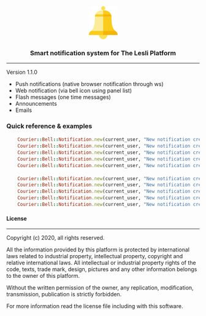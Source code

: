 <p align="center">
	<img width="75" alt="LesliCloud logo" src="./app/assets/images/cloud_bell/bell-logo.svg" />
</p>

<h3 align="center">Smart notification system for The Lesli Platform</h3>

<hr/>

Version 1.1.0


- Push notifications (native browser notification through ws)
- Web notification (via bell icon using panel list)
- Flash messages (one time messages)
- Announcements
- Emails


### Quick reference & examples

```ruby
    Courier::Bell::Notification.new(current_user, "New notification created", url:"/bell")
    Courier::Bell::Notification.new(current_user, "New notification created", url:"/bell", category: "info")
    Courier::Bell::Notification.new(current_user, "New notification created", url:"/bell", category: "success")
    Courier::Bell::Notification.new(current_user, "New notification created", url:"/bell", category: "warning")
    Courier::Bell::Notification.new(current_user, "New notification created", url:"/bell", category: "danger")

    Courier::Bell::Notification.new(current_user, "New notification created", body: "Lorem ipsum dolor sit amet, consectetur adipiscing elit, sed do eiusmod tempor incididunt ut labore et dolore magna aliqua.", url:"/bell")
    Courier::Bell::Notification.new(current_user, "New notification created", body: "Lorem ipsum dolor sit amet, consectetur adipiscing elit, sed do eiusmod tempor incididunt ut labore et dolore magna aliqua.", url:"/bell", category: "info")
    Courier::Bell::Notification.new(current_user, "New notification created", body: "Lorem ipsum dolor sit amet, consectetur adipiscing elit, sed do eiusmod tempor incididunt ut labore et dolore magna aliqua.", url:"/bell", category: "success")
    Courier::Bell::Notification.new(current_user, "New notification created", body: "Lorem ipsum dolor sit amet, consectetur adipiscing elit, sed do eiusmod tempor incididunt ut labore et dolore magna aliqua.", url:"/bell", category: "warning")
    Courier::Bell::Notification.new(current_user, "New notification created", body: "Lorem ipsum dolor sit amet, consectetur adipiscing elit, sed do eiusmod tempor incididunt ut labore et dolore magna aliqua.", url:"/bell", category: "danger")
```

#### License
-------
Copyright (c) 2020, all rights reserved.

All the information provided by this platform is protected by international laws related  to 
industrial property, intellectual property, copyright and relative international laws. 
All intellectual or industrial property rights of the code, texts, trade mark, design, 
pictures and any other information belongs to the owner of this platform.

Without the written permission of the owner, any replication, modification,
transmission, publication is strictly forbidden.

For more information read the license file including with this software.
